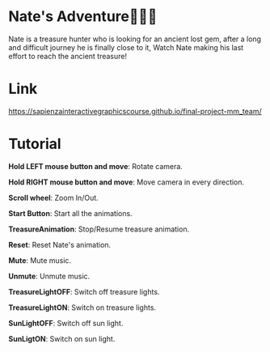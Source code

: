 # Nate's Adventure🐯🌴💎
Nate is a treasure hunter who is looking for an ancient lost gem, after a long and difficult journey he is finally close to it,
Watch Nate making his last effort to reach the ancient treasure!

# Link
https://sapienzainteractivegraphicscourse.github.io/final-project-mm_team/

# Tutorial
**Hold LEFT mouse button and move**: Rotate camera.

**Hold RIGHT mouse button and move**: Move camera in every direction.

**Scroll wheel**: Zoom In/Out.

**Start Button**: Start all the animations.

**TreasureAnimation**: Stop/Resume treasure animation.

**Reset**: Reset Nate's animation.

**Mute**: Mute music.

**Unmute**: Unmute music.

**TreasureLightOFF**: Switch off treasure lights.

**TreasureLightON**: Switch on treasure lights.

**SunLightOFF**: Switch off sun light.

**SunLigtON**: Switch on sun light.

